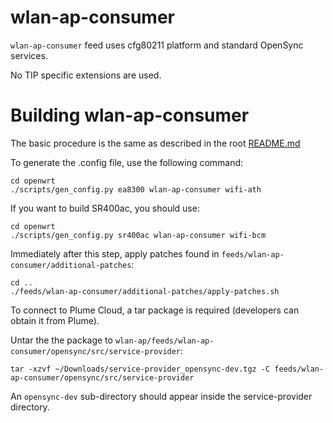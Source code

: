# wlan-ap-consumer

`wlan-ap-consumer` feed uses cfg80211 platform and standard OpenSync services.

No TIP specific extensions are used.


# Building wlan-ap-consumer

The basic procedure is the same as described in the root [README.md](../../README.md)

To generate the .config file, use the following command:
```
cd openwrt
./scripts/gen_config.py ea8300 wlan-ap-consumer wifi-ath
```

If you want to build SR400ac, you should use:
```
cd openwrt
./scripts/gen_config.py sr400ac wlan-ap-consumer wifi-bcm
```

Immediately after this step, apply patches found in `feeds/wlan-ap-consumer/additional-patches`:
```
cd ..
./feeds/wlan-ap-consumer/additional-patches/apply-patches.sh
```

To connect to Plume Cloud, a tar package is required (developers can obtain it from Plume).

Untar the the package to `wlan-ap/feeds/wlan-ap-consumer/opensync/src/service-provider`:
```
tar -xzvf ~/Downloads/service-provider_opensync-dev.tgz -C feeds/wlan-ap-consumer/opensync/src/service-provider
```

An `opensync-dev` sub-directory should appear inside the service-provider directory.
